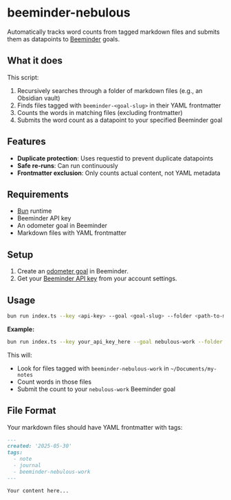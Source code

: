 # beeminder-nebulous

Automatically tracks word counts from tagged markdown files and submits them as datapoints to [Beeminder](https://www.beeminder.com/) goals.

## What it does

This script:

1. Recursively searches through a folder of markdown files (e.g., an Obsidian vault)
2. Finds files tagged with `beeminder-<goal-slug>` in their YAML frontmatter
3. Counts the words in matching files (excluding frontmatter)
4. Submits the word count as a datapoint to your specified Beeminder goal

## Features

- **Duplicate protection**: Uses requestid to prevent duplicate datapoints
- **Safe re-runs**: Can run continuously
- **Frontmatter exclusion**: Only counts actual content, not YAML metadata

## Requirements

- [Bun](https://bun.sh) runtime
- Beeminder API key
- An odometer goal in Beeminder
- Markdown files with YAML frontmatter

## Setup

1. Create an [odometer goal](https://help.beeminder.com/article/68-odometer-goals) in Beeminder.
2. Get your [Beeminder API key](https://www.beeminder.com/settings/account#account-permissions) from your account settings.

## Usage

```bash
bun run index.ts --key <api-key> --goal <goal-slug> --folder <path-to-markdown-folder>
```

**Example:**

```bash
bun run index.ts --key your_api_key_here --goal nebulous-work --folder ~/Documents/my-notes
```

This will:

- Look for files tagged with `beeminder-nebulous-work` in `~/Documents/my-notes`
- Count words in those files
- Submit the count to your `nebulous-work` Beeminder goal

## File Format

Your markdown files should have YAML frontmatter with tags:

```markdown
---
created: '2025-05-30'
tags:
  - note
  - journal
  - beeminder-nebulous-work
---

Your content here...
```
